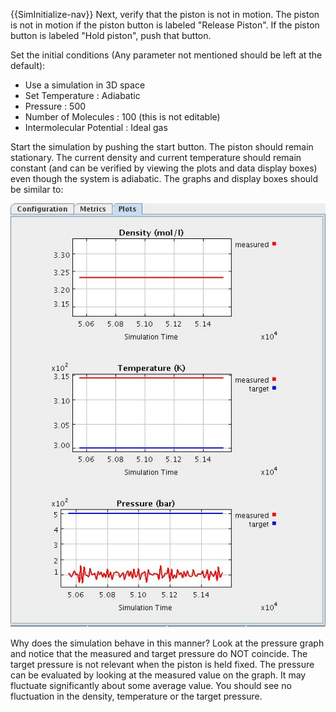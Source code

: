 

{{SimInitialize-nav}}  Next, verify that the piston is not in motion. The piston is not in motion if the piston button is labeled "Release Piston". If the piston button is labeled "Hold piston", push that button.

Set the initial conditions (Any parameter not mentioned should be left at the default):
* Use a simulation in 3D space
* Set Temperature : Adiabatic
* Pressure : 500
* Number of Molecules : 100 (this is not editable)
* Intermolecular Potential : Ideal gas

Start the simulation by pushing the start button. The piston should remain stationary. The current density and current temperature should remain constant (and can be verified by viewing the plots and data display boxes) even though the system is adiabatic. The graphs and display boxes should be similar to:

![](<./PistonCylinder ig.jpg>)

Why does the simulation behave in this manner? Look at the pressure graph and notice that the measured and target pressure do NOT coincide. The target pressure is not relevant when the piston is held fixed. The pressure can be evaluated by looking at the measured value on the graph. It may fluctuate significantly about some average value. You should see no fluctuation in the density, temperature or the target pressure.